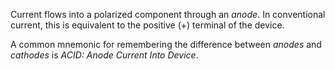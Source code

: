 Current flows into a polarized component through an _anode_. In conventional current, this is equivalent to the positive (+) terminal of the device.

A common mnemonic for remembering the difference between _anodes_ and _cathodes_ is _ACID: Anode Current Into Device_.
